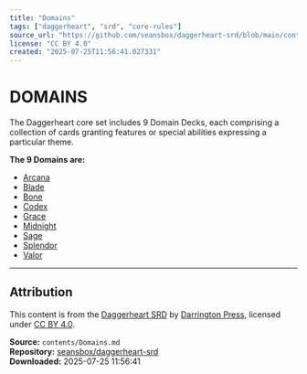 ```yaml
---
title: "Domains"
tags: ["daggerheart", "srd", "core-rules"]
source_url: "https://github.com/seansbox/daggerheart-srd/blob/main/contents/Domains.md"
license: "CC BY 4.0"
created: "2025-07-25T11:56:41.027331"
---
```


# DOMAINS

The Daggerheart core set includes 9 Domain Decks, each comprising a collection of cards granting features or special abilities expressing a particular theme.

**The 9 Domains are:**

- [Arcana](../domains/Arcana.md)
- [Blade](../domains/Blade.md)
- [Bone](../domains/Bone.md)
- [Codex](../domains/Codex.md)
- [Grace](../domains/Grace.md)
- [Midnight](../domains/Midnight.md)
- [Sage](../domains/Sage.md)
- [Splendor](../domains/Splendor.md)
- [Valor](../domains/Valor.md)

---

## Attribution

This content is from the [Daggerheart SRD](https://github.com/seansbox/daggerheart-srd/blob/main/contents/Domains.md) by [Darrington Press](https://darringtonpress.com/), licensed under [CC BY 4.0](https://creativecommons.org/licenses/by/4.0/).

**Source:** `contents/Domains.md`  
**Repository:** [seansbox/daggerheart-srd](https://github.com/seansbox/daggerheart-srd)  
**Downloaded:** 2025-07-25 11:56:41

